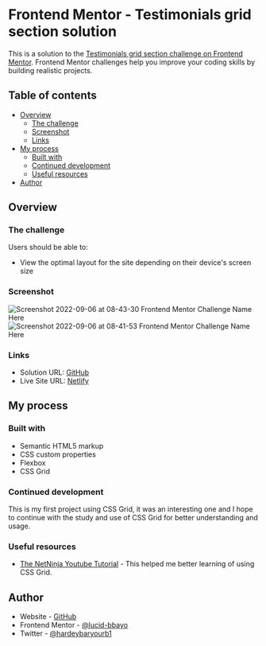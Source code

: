 # Frontend Mentor - Testimonials grid section solution

This is a solution to the [Testimonials grid section challenge on Frontend Mentor](https://www.frontendmentor.io/challenges/testimonials-grid-section-Nnw6J7Un7). Frontend Mentor challenges help you improve your coding skills by building realistic projects. 

## Table of contents

- [Overview](#overview)
  - [The challenge](#the-challenge)
  - [Screenshot](#screenshot)
  - [Links](#links)
- [My process](#my-process)
  - [Built with](#built-with)
  - [Continued development](#continued-development)
  - [Useful resources](#useful-resources)
- [Author](#author)

## Overview

### The challenge

Users should be able to:

- View the optimal layout for the site depending on their device's screen size

### Screenshot

![Screenshot 2022-09-06 at 08-43-30 Frontend Mentor  Challenge Name Here](https://user-images.githubusercontent.com/106781345/188581704-95c61b44-5421-4e81-ad20-39b1045fe8a9.png)
![Screenshot 2022-09-06 at 08-41-53 Frontend Mentor  Challenge Name Here](https://user-images.githubusercontent.com/106781345/188582923-d85bd681-a980-4b7b-9eec-f4a0166407f5.png)

### Links

- Solution URL: [GitHub](https://www.github.com/lucid-bbayo/testimonial-grid-section)
- Live Site URL: [Netlify](https://lucidtestimonial.netlify.com)

## My process

### Built with

- Semantic HTML5 markup
- CSS custom properties
- Flexbox
- CSS Grid

### Continued development

This is my first project using CSS Grid, it was an interesting one and I hope to continue with the study and use of CSS Grid for better understanding and usage.

### Useful resources

- [The NetNinja Youtube Tutorial](https://www.youtube.com/TheNetNinja) - This helped me better learning of using CSS Grid.

## Author

- Website - [GitHub](https://www.github.com/lucid-bbayo/testimonial-grid-section)
- Frontend Mentor - [@lucid-bbayo](https://www.frontendmentor.io/profile/lucid-bbayo)
- Twitter - [@hardeybaryourb1](https://www.twitter.com/hardeybaryourb1)
